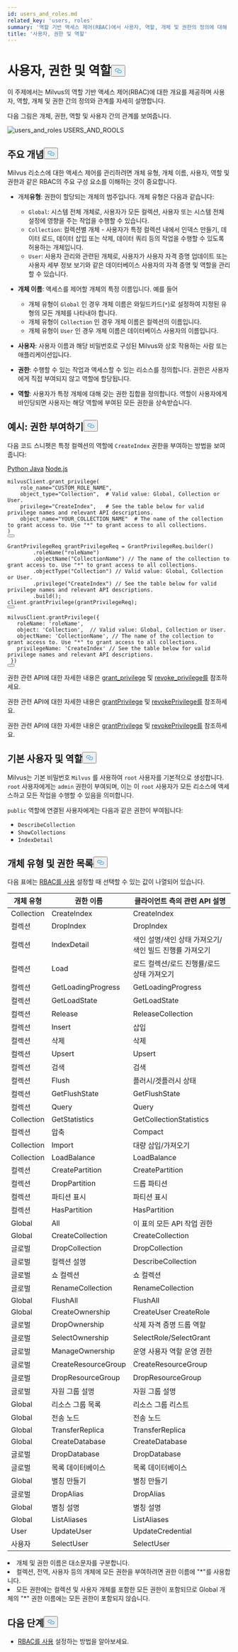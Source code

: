 ```yaml
---
id: users_and_roles.md
related_key: 'users, roles'
summary: '역할 기반 액세스 제어(RBAC)에서 사용자, 역할, 개체 및 권한의 정의에 대해 알아보세요.'
title: '사용자, 권한 및 역할'
---
```

<h1 id="Users-Privileges-and-Roles" class="common-anchor-header">사용자, 권한 및 역할<button data-href="#Users-Privileges-and-Roles" class="anchor-icon" translate="no">
      <svg translate="no"
        aria-hidden="true"
        focusable="false"
        height="20"
        version="1.1"
        viewBox="0 0 16 16"
        width="16"
      >
        <path
          fill="#0092E4"
          fill-rule="evenodd"
          d="M4 9h1v1H4c-1.5 0-3-1.69-3-3.5S2.55 3 4 3h4c1.45 0 3 1.69 3 3.5 0 1.41-.91 2.72-2 3.25V8.59c.58-.45 1-1.27 1-2.09C10 5.22 8.98 4 8 4H4c-.98 0-2 1.22-2 2.5S3 9 4 9zm9-3h-1v1h1c1 0 2 1.22 2 2.5S13.98 12 13 12H9c-.98 0-2-1.22-2-2.5 0-.83.42-1.64 1-2.09V6.25c-1.09.53-2 1.84-2 3.25C6 11.31 7.55 13 9 13h4c1.45 0 3-1.69 3-3.5S14.5 6 13 6z"
        ></path>
      </svg>
    </button></h1><p>이 주제에서는 Milvus의 역할 기반 액세스 제어(RBAC)에 대한 개요를 제공하며 사용자, 역할, 개체 및 권한 간의 정의와 관계를 자세히 설명합니다.</p>
<p>다음 그림은 개체, 권한, 역할 및 사용자 간의 관계를 보여줍니다.</p>
<p>
  
   <span class="img-wrapper"> <img translate="no" src="/docs/v2.4.x/assets/users_and_roles.png" alt="users_and_roles" class="doc-image" id="users_and_roles" />
   </span> <span class="img-wrapper"> <span>USERS_AND_ROOLS</span> </span></p>
<h2 id="Key-concepts" class="common-anchor-header">주요 개념<button data-href="#Key-concepts" class="anchor-icon" translate="no">
      <svg translate="no"
        aria-hidden="true"
        focusable="false"
        height="20"
        version="1.1"
        viewBox="0 0 16 16"
        width="16"
      >
        <path
          fill="#0092E4"
          fill-rule="evenodd"
          d="M4 9h1v1H4c-1.5 0-3-1.69-3-3.5S2.55 3 4 3h4c1.45 0 3 1.69 3 3.5 0 1.41-.91 2.72-2 3.25V8.59c.58-.45 1-1.27 1-2.09C10 5.22 8.98 4 8 4H4c-.98 0-2 1.22-2 2.5S3 9 4 9zm9-3h-1v1h1c1 0 2 1.22 2 2.5S13.98 12 13 12H9c-.98 0-2-1.22-2-2.5 0-.83.42-1.64 1-2.09V6.25c-1.09.53-2 1.84-2 3.25C6 11.31 7.55 13 9 13h4c1.45 0 3-1.69 3-3.5S14.5 6 13 6z"
        ></path>
      </svg>
    </button></h2><p>Milvus 리소스에 대한 액세스 제어를 관리하려면 개체 유형, 개체 이름, 사용자, 역할 및 권한과 같은 RBAC의 주요 구성 요소를 이해하는 것이 중요합니다.</p>
<ul>
<li><p>개체<strong>유형</strong>: 권한이 할당되는 개체의 범주입니다. 개체 유형은 다음과 같습니다:</p>
<ul>
<li><code translate="no">Global</code>: 시스템 전체 개체로, 사용자가 모든 컬렉션, 사용자 또는 시스템 전체 설정에 영향을 주는 작업을 수행할 수 있습니다.</li>
<li><code translate="no">Collection</code>: 컬렉션별 개체 - 사용자가 특정 컬렉션 내에서 인덱스 만들기, 데이터 로드, 데이터 삽입 또는 삭제, 데이터 쿼리 등의 작업을 수행할 수 있도록 허용하는 개체입니다.</li>
<li><code translate="no">User</code>: 사용자 관리와 관련된 개체로, 사용자가 사용자 자격 증명 업데이트 또는 사용자 세부 정보 보기와 같은 데이터베이스 사용자의 자격 증명 및 역할을 관리할 수 있습니다.</li>
</ul></li>
<li><p><strong>개체 이름</strong>: 액세스를 제어할 개체의 특정 이름입니다. 예를 들어</p>
<ul>
<li>개체 유형이 <code translate="no">Global</code> 인 경우 개체 이름은 와일드카드(<code translate="no">*</code>)로 설정하여 지정된 유형의 모든 개체를 나타내야 합니다.</li>
<li>개체 유형이 <code translate="no">Collection</code> 인 경우 개체 이름은 컬렉션의 이름입니다.</li>
<li>개체 유형이 <code translate="no">User</code> 인 경우 개체 이름은 데이터베이스 사용자의 이름입니다.</li>
</ul></li>
<li><p><strong>사용자</strong>: 사용자 이름과 해당 비밀번호로 구성된 Milvus와 상호 작용하는 사람 또는 애플리케이션입니다.</p></li>
<li><p><strong>권한</strong>: 수행할 수 있는 작업과 액세스할 수 있는 리소스를 정의합니다. 권한은 사용자에게 직접 부여되지 않고 역할에 할당됩니다.</p></li>
<li><p><strong>역할</strong>: 사용자가 특정 개체에 대해 갖는 권한 집합을 정의합니다. 역할이 사용자에게 바인딩되면 사용자는 해당 역할에 부여된 모든 권한을 상속받습니다.</p></li>
</ul>
<h2 id="Example-Granting-privileges" class="common-anchor-header">예시: 권한 부여하기<button data-href="#Example-Granting-privileges" class="anchor-icon" translate="no">
      <svg translate="no"
        aria-hidden="true"
        focusable="false"
        height="20"
        version="1.1"
        viewBox="0 0 16 16"
        width="16"
      >
        <path
          fill="#0092E4"
          fill-rule="evenodd"
          d="M4 9h1v1H4c-1.5 0-3-1.69-3-3.5S2.55 3 4 3h4c1.45 0 3 1.69 3 3.5 0 1.41-.91 2.72-2 3.25V8.59c.58-.45 1-1.27 1-2.09C10 5.22 8.98 4 8 4H4c-.98 0-2 1.22-2 2.5S3 9 4 9zm9-3h-1v1h1c1 0 2 1.22 2 2.5S13.98 12 13 12H9c-.98 0-2-1.22-2-2.5 0-.83.42-1.64 1-2.09V6.25c-1.09.53-2 1.84-2 3.25C6 11.31 7.55 13 9 13h4c1.45 0 3-1.69 3-3.5S14.5 6 13 6z"
        ></path>
      </svg>
    </button></h2><p>다음 코드 스니펫은 특정 컬렉션의 역할에 <code translate="no">CreateIndex</code> 권한을 부여하는 방법을 보여줍니다:</p>
<div class="multipleCode">
   <a href="#python">Python </a> <a href="#java">Java</a> <a href="#javascript">Node.js</a></div>
<pre><code translate="no" class="language-python">milvusClient.grant_privilege(
    role_name=<span class="hljs-string">&quot;CUSTOM_ROLE_NAME&quot;</span>,
    object_type=<span class="hljs-string">&quot;Collection&quot;</span>,  <span class="hljs-comment"># Valid value: Global, Collection or User.</span>
    privilege=<span class="hljs-string">&quot;CreateIndex&quot;</span>,   <span class="hljs-comment"># See the table below for valid privilege names and relevant API descriptions.</span>
    object_name=<span class="hljs-string">&quot;YOUR_COLLECTION_NAME&quot;</span>  <span class="hljs-comment"># The name of the collection to grant access to. Use &quot;*&quot; to grant access to all collections.</span>
)
<button class="copy-code-btn"></button></code></pre>
<pre><code translate="no" class="language-java"><span class="hljs-type">GrantPrivilegeReq</span> <span class="hljs-variable">grantPrivilegeReq</span> <span class="hljs-operator">=</span> GrantPrivilegeReq.builder()
        .roleName(<span class="hljs-string">&quot;roleName&quot;</span>)
        .objectName(<span class="hljs-string">&quot;CollectionName&quot;</span>) <span class="hljs-comment">// The name of the collection to grant access to. Use &quot;*&quot; to grant access to all collections.</span>
        .objectType(<span class="hljs-string">&quot;Collection&quot;</span>) <span class="hljs-comment">// Valid value: Global, Collection or User.</span>
        .privilege(<span class="hljs-string">&quot;CreateIndex&quot;</span>) <span class="hljs-comment">// See the table below for valid privilege names and relevant API descriptions.</span>
        .build();
client.grantPrivilege(grantPrivilegeReq);
<button class="copy-code-btn"></button></code></pre>
<pre><code translate="no" class="language-javascript">milvusClient.grantPrivilege({
   roleName: <span class="hljs-string">&#x27;roleName&#x27;</span>,
   <span class="hljs-built_in">object</span>: <span class="hljs-string">&#x27;Collection&#x27;</span>,  <span class="hljs-comment">// Valid value: Global, Collection or User.</span>
   objectName: <span class="hljs-string">&#x27;CollectionName&#x27;</span>, <span class="hljs-comment">// The name of the collection to grant access to. Use &quot;*&quot; to grant access to all collections.</span>
   privilegeName: <span class="hljs-string">&#x27;CreateIndex&#x27;</span> <span class="hljs-comment">// See the table below for valid privilege names and relevant API descriptions.</span>
 })
<button class="copy-code-btn"></button></code></pre>
<div class="language-python">
<p>권한 관련 API에 대한 자세한 내용은 <a href="https://milvus.io/api-reference/pymilvus/v2.4.x/MilvusClient/Authentication/grant_privilege.md">grant_privilege</a> 및 <a href="https://milvus.io/api-reference/pymilvus/v2.4.x/MilvusClient/Authentication/revoke_privileges.md">revoke_privilege를</a> 참조하세요.</p>
</div>
<div class="language-java">
<p>권한 관련 API에 대한 자세한 내용은 <a href="https://milvus.io/api-reference/java/v2.4.x/v2/Authentication/grantPrivilege.md">grantPrivilege</a> 및 <a href="https://milvus.io/api-reference/java/v2.4.x/v2/Authentication/revokePrivilege.md">revokePrivilege를</a> 참조하세요.</p>
</div>
<div class="language-javascript">
<p>권한 관련 API에 대한 자세한 내용은 <a href="https://milvus.io/api-reference/node/v2.4.x/Authentication/grantPrivilege.md">grantPrivilege</a> 및 <a href="https://milvus.io/api-reference/node/v2.4.x/Authentication/revokePrivilege.md">revokePrivilege를</a> 참조하세요.</p>
</div>
<h2 id="Default-users-and-roles" class="common-anchor-header">기본 사용자 및 역할<button data-href="#Default-users-and-roles" class="anchor-icon" translate="no">
      <svg translate="no"
        aria-hidden="true"
        focusable="false"
        height="20"
        version="1.1"
        viewBox="0 0 16 16"
        width="16"
      >
        <path
          fill="#0092E4"
          fill-rule="evenodd"
          d="M4 9h1v1H4c-1.5 0-3-1.69-3-3.5S2.55 3 4 3h4c1.45 0 3 1.69 3 3.5 0 1.41-.91 2.72-2 3.25V8.59c.58-.45 1-1.27 1-2.09C10 5.22 8.98 4 8 4H4c-.98 0-2 1.22-2 2.5S3 9 4 9zm9-3h-1v1h1c1 0 2 1.22 2 2.5S13.98 12 13 12H9c-.98 0-2-1.22-2-2.5 0-.83.42-1.64 1-2.09V6.25c-1.09.53-2 1.84-2 3.25C6 11.31 7.55 13 9 13h4c1.45 0 3-1.69 3-3.5S14.5 6 13 6z"
        ></path>
      </svg>
    </button></h2><p>Milvus는 기본 비밀번호 <code translate="no">Milvus</code> 를 사용하여 <code translate="no">root</code> 사용자를 기본적으로 생성합니다. <code translate="no">root</code> 사용자에게는 <code translate="no">admin</code> 권한이 부여되며, 이는 이 <code translate="no">root</code> 사용자가 모든 리소스에 액세스하고 모든 작업을 수행할 수 있음을 의미합니다.</p>
<p><code translate="no">public</code> 역할에 연결된 사용자에게는 다음과 같은 권한이 부여됩니다:</p>
<ul>
<li><code translate="no">DescribeCollection</code></li>
<li><code translate="no">ShowCollections</code></li>
<li><code translate="no">IndexDetail</code></li>
</ul>
<h2 id="List-of-object-types-and-privileges" class="common-anchor-header">개체 유형 및 권한 목록<button data-href="#List-of-object-types-and-privileges" class="anchor-icon" translate="no">
      <svg translate="no"
        aria-hidden="true"
        focusable="false"
        height="20"
        version="1.1"
        viewBox="0 0 16 16"
        width="16"
      >
        <path
          fill="#0092E4"
          fill-rule="evenodd"
          d="M4 9h1v1H4c-1.5 0-3-1.69-3-3.5S2.55 3 4 3h4c1.45 0 3 1.69 3 3.5 0 1.41-.91 2.72-2 3.25V8.59c.58-.45 1-1.27 1-2.09C10 5.22 8.98 4 8 4H4c-.98 0-2 1.22-2 2.5S3 9 4 9zm9-3h-1v1h1c1 0 2 1.22 2 2.5S13.98 12 13 12H9c-.98 0-2-1.22-2-2.5 0-.83.42-1.64 1-2.09V6.25c-1.09.53-2 1.84-2 3.25C6 11.31 7.55 13 9 13h4c1.45 0 3-1.69 3-3.5S14.5 6 13 6z"
        ></path>
      </svg>
    </button></h2><p>다음 표에는 <a href="/docs/ko/rbac.md">RBAC를 사용</a> 설정할 때 선택할 수 있는 값이 나열되어 있습니다.</p>
<table>
<thead>
<tr><th>개체 유형</th><th>권한 이름</th><th>클라이언트 측의 관련 API 설명</th></tr>
</thead>
<tbody>
<tr><td>Collection</td><td>CreateIndex</td><td>CreateIndex</td></tr>
<tr><td>컬렉션</td><td>DropIndex</td><td>DropIndex</td></tr>
<tr><td>컬렉션</td><td>IndexDetail</td><td>색인 설명/색인 상태 가져오기/색인 빌드 진행률 가져오기</td></tr>
<tr><td>컬렉션</td><td>Load</td><td>로드 컬렉션/로드 진행률/로드 상태 가져오기</td></tr>
<tr><td>컬렉션</td><td>GetLoadingProgress</td><td>GetLoadingProgress</td></tr>
<tr><td>컬렉션</td><td>GetLoadState</td><td>GetLoadState</td></tr>
<tr><td>컬렉션</td><td>Release</td><td>ReleaseCollection</td></tr>
<tr><td>컬렉션</td><td>Insert</td><td>삽입</td></tr>
<tr><td>컬렉션</td><td>삭제</td><td>삭제</td></tr>
<tr><td>컬렉션</td><td>Upsert</td><td>Upsert</td></tr>
<tr><td>컬렉션</td><td>검색</td><td>검색</td></tr>
<tr><td>컬렉션</td><td>Flush</td><td>플러시/겟플러시 상태</td></tr>
<tr><td>컬렉션</td><td>GetFlushState</td><td>GetFlushState</td></tr>
<tr><td>컬렉션</td><td>Query</td><td>Query</td></tr>
<tr><td>Collection</td><td>GetStatistics</td><td>GetCollectionStatistics</td></tr>
<tr><td>컬렉션</td><td>압축</td><td>Compact</td></tr>
<tr><td>Collection</td><td>Import</td><td>대량 삽입/가져오기</td></tr>
<tr><td>Collection</td><td>LoadBalance</td><td>LoadBalance</td></tr>
<tr><td>컬렉션</td><td>CreatePartition</td><td>CreatePartition</td></tr>
<tr><td>컬렉션</td><td>DropPartition</td><td>드롭 파티션</td></tr>
<tr><td>컬렉션</td><td>파티션 표시</td><td>파티션 표시</td></tr>
<tr><td>컬렉션</td><td>HasPartition</td><td>HasPartition</td></tr>
<tr><td>Global</td><td>All</td><td>이 표의 모든 API 작업 권한</td></tr>
<tr><td>Global</td><td>CreateCollection</td><td>CreateCollection</td></tr>
<tr><td>글로벌</td><td>DropCollection</td><td>DropCollection</td></tr>
<tr><td>글로벌</td><td>컬렉션 설명</td><td>DescribeCollection</td></tr>
<tr><td>글로벌</td><td>쇼 컬렉션</td><td>쇼 컬렉션</td></tr>
<tr><td>글로벌</td><td>RenameCollection</td><td>RenameCollection</td></tr>
<tr><td>Global</td><td>FlushAll</td><td>FlushAll</td></tr>
<tr><td>Global</td><td>CreateOwnership</td><td>CreateUser CreateRole</td></tr>
<tr><td>글로벌</td><td>DropOwnership</td><td>삭제 자격 증명 드롭 역할</td></tr>
<tr><td>글로벌</td><td>SelectOwnership</td><td>SelectRole/SelectGrant</td></tr>
<tr><td>글로벌</td><td>ManageOwnership</td><td>운영 사용자 역할 운영 권한</td></tr>
<tr><td>글로벌</td><td>CreateResourceGroup</td><td>CreateResourceGroup</td></tr>
<tr><td>글로벌</td><td>DropResourceGroup</td><td>DropResourceGroup</td></tr>
<tr><td>글로벌</td><td>자원 그룹 설명</td><td>자원 그룹 설명</td></tr>
<tr><td>Global</td><td>리소스 그룹 목록</td><td>리소스 그룹 리스트</td></tr>
<tr><td>Global</td><td>전송 노드</td><td>전송 노드</td></tr>
<tr><td>Global</td><td>TransferReplica</td><td>TransferReplica</td></tr>
<tr><td>Global</td><td>CreateDatabase</td><td>CreateDatabase</td></tr>
<tr><td>글로벌</td><td>DropDatabase</td><td>DropDatabase</td></tr>
<tr><td>글로벌</td><td>목록 데이터베이스</td><td>목록 데이터베이스</td></tr>
<tr><td>Global</td><td>별칭 만들기</td><td>별칭 만들기</td></tr>
<tr><td>글로벌</td><td>DropAlias</td><td>DropAlias</td></tr>
<tr><td>Global</td><td>별칭 설명</td><td>별칭 설명</td></tr>
<tr><td>Global</td><td>ListAliases</td><td>ListAliases</td></tr>
<tr><td>User</td><td>UpdateUser</td><td>UpdateCredential</td></tr>
<tr><td>사용자</td><td>SelectUser</td><td>SelectUser</td></tr>
</tbody>
</table>
<div class="alert note">
<li>개체 및 권한 이름은 대소문자를 구분합니다.</li>
<li>컬렉션, 전역, 사용자 등의 개체에 모든 권한을 부여하려면 권한 이름에 "*"를 사용합니다. </li>
<li>모든 권한에는 컬렉션 및 사용자 개체를 포함한 모든 권한이 포함되므로 Global 개체의 "*" 권한 이름에는 모든 권한이 포함되지 않습니다.</li>
</div>
<h2 id="Whats-next" class="common-anchor-header">다음 단계<button data-href="#Whats-next" class="anchor-icon" translate="no">
      <svg translate="no"
        aria-hidden="true"
        focusable="false"
        height="20"
        version="1.1"
        viewBox="0 0 16 16"
        width="16"
      >
        <path
          fill="#0092E4"
          fill-rule="evenodd"
          d="M4 9h1v1H4c-1.5 0-3-1.69-3-3.5S2.55 3 4 3h4c1.45 0 3 1.69 3 3.5 0 1.41-.91 2.72-2 3.25V8.59c.58-.45 1-1.27 1-2.09C10 5.22 8.98 4 8 4H4c-.98 0-2 1.22-2 2.5S3 9 4 9zm9-3h-1v1h1c1 0 2 1.22 2 2.5S13.98 12 13 12H9c-.98 0-2-1.22-2-2.5 0-.83.42-1.64 1-2.09V6.25c-1.09.53-2 1.84-2 3.25C6 11.31 7.55 13 9 13h4c1.45 0 3-1.69 3-3.5S14.5 6 13 6z"
        ></path>
      </svg>
    </button></h2><ul>
<li><a href="/docs/ko/rbac.md">RBAC를 사용</a> 설정하는 방법을 알아보세요.</li>
</ul>
